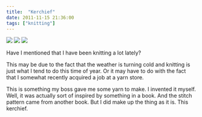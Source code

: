 ```yaml
---
title:  "Kerchief"
date: 2011-11-15 21:36:00
tags: ["knitting"]
---
```


<img src="/uploads/2011/11/kerchief01.jpg">
<img src="/uploads/2011/11/kerchief02.jpg">
<img src="/uploads/2011/11/kerchief03.jpg">


Have I mentioned that I have been knitting a lot lately?

This may be due to the fact that the weather is turning cold and knitting is just what I tend to do this time of year. Or it may have to do with the fact that I somewhat recently acquired a job at a yarn store.

This is something my boss gave me some yarn to make. I invented it myself. Well, it was actually sort of inspired by something in a book. And the stitch pattern came from another book. But I did make up the thing as it is. This kerchief.
